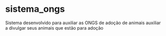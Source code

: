 # sistema_ongs
Sistema desenvolvido para auxiliar as ONGS de adoção de animais auxiliar a divulgar seus animais que estão para adoção
